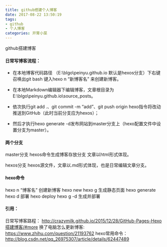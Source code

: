 ```yaml
---
title: github搭建个人博客
date: 2017-08-22 13:50:19
tags:
- github
- 个人博客
categories: 开胃小菜
---
```

github搭建博客

####  日常写博客流程：
- 在本地博客代码路径 （E:\blgo\peinyu.github.io 默认是hexos分支）下右键召唤出git bash
键入hexo n “新博客名” 来创建新博客。

 
- 在本地Markdown编辑器下编辑博客，文章根目录为 E:\blgo\peinyu.github.io\source\_posts。
- 依次执行git add .、git commit -m “add”、git push origin hexo指令将改动推送到GitHub（此时当前分支应为hexos）；
- 然后才执行hexo generate -d发布网站到master分支上（hexo配置文件中设置分支为master）。

#### 两个分支
master分支
hexos命令生成博客存放分支 文章以html形式体现。

hexos分支
hexos源文件，文章以.md形式体现，也是日常编辑文章分支。


#### hexo命令
hexo n “博客名”   创建新博客 hexo new
hexo g                 生成静态页面  hexo generate 
hexo d                 部署  hexo deploy
hexo g -d             生成并部署



#### 引用：
日常写博客路程：
http://crazymilk.github.io/2015/12/28/GitHub-Pages-Hexo搭建博客/#more
换了电脑怎么更新博客:
https://www.zhihu.com/question/21193762
hexo常用命令：
http://blog.csdn.net/qq_26975307/article/details/62447489

